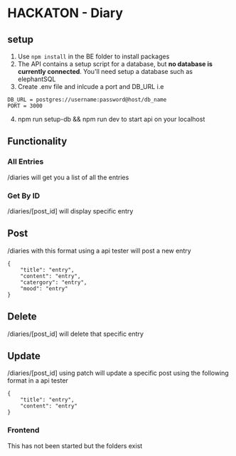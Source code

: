 # HACKATON - Diary

## setup
1. Use `npm install` in the BE folder to install packages
2. The API contains a setup script for a database, but **no database is currently connected**. You'll need setup a database such as elephantSQL
3. Create .env file and inlcude a port and DB_URL i.e
```
DB_URL = postgres://username:password@host/db_name
PORT = 3000
```
4. npm run setup-db && npm run dev to start api on your localhost

## Functionality

### All Entries
/diaries will get you a list of all the entries

### Get By ID
/diaries/[post_id] will display specific entry

## Post

/diaries with this format using a api tester will post a new entry

```
{
    "title": "entry",
    "content": "entry",
    "catergory": "entry",
    "mood": "entry"
}
```

## Delete
/diaries/[post_id] will delete that specific entry

## Update

/diaries/[post_id] using patch will update a specific post using the following format in a api tester
```
{
    "title": "entry",
    "content": "entry"
}
```

### Frontend

This has not been started but the folders exist